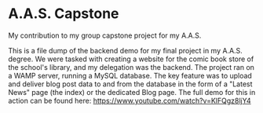 # A.A.S. Capstone
My contribution to my group capstone project for my A.A.S.

This is a file dump of the backend demo for my final project in my A.A.S. degree. We were tasked with creating a website for the comic book store of the school's library, and my delegation was the backend.
The project ran on a WAMP server, running a MySQL database. The key feature was to upload and deliver blog post data to and from the database in the form of a "Latest News" page (the index) or the dedicated Blog page.
The full demo for this in action can be found here: 
https://www.youtube.com/watch?v=KlFQgz8ljY4
